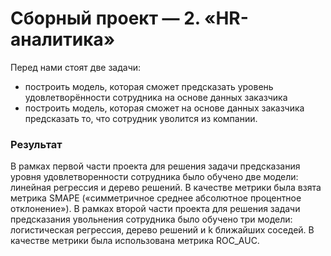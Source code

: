 # Сборный проект — 2. «HR-аналитика»
Перед нами стоят две задачи:
* построить модель, которая сможет предсказать уровень удовлетворённости сотрудника на основе данных заказчика
* построить модель, которая сможет на основе данных заказчика предсказать то, что сотрудник уволится из компании.

### Результат
В рамках первой части проекта для решения задачи предсказания уровня удовлетворенности сотрудника было обучено две модели: линейная регрессия и 
дерево решений. В качестве метрики была взята метрика SMAPE («симметричное среднее абсолютное процентное отклонение»).
В рамках второй части проекта для решения задачи предсказания увольнения сотрудника было обучено три модели: логистическая регрессия,
дерево решений и k ближайших соседей. В качестве метрики была использована метрика ROC_AUC.

